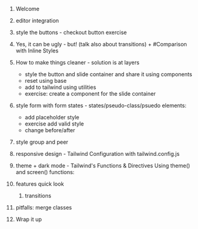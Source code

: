 1. Welcome
2. editor integration
3. style the buttons - checkout button exercise
4. Yes, it can be ugly - but! (talk also about transitions) + #Comparison with Inline Styles
5. How to make things cleaner - solution is at layers

   - style the button and slide container and share it using components
   - reset using base
   - add to tailwind using utilities
   - exercise: create a component for the slide container

6. style form with form states - states/pseudo-class/psuedo elements:

   - add placeholder style
   - exercise add valid style
   - change before/after

7. style group and peer
8. responsive design - Tailwind Configuration with tailwind.config.js

9. theme + dark mode - Tailwind's Functions & Directives Using theme() and screen() functions:

10. features quick look
    1. transitions
11. pitfalls: merge classes
12. Wrap it up
